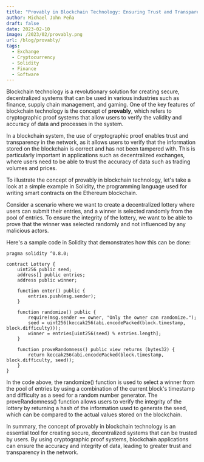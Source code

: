 ```yaml
---
title: "Provably in Blockchain Technology: Ensuring Trust and Transparency with Cryptographic Proofs"
author: Michael John Peña
draft: false
date: 2023-02-10
image: /2023/02/provably.png
url: /blog/provably/
tags:
  - Exchange
  - Cryptocurrency
  - Solidity
  - Finance
  - Software
---
```


Blockchain technology is a revolutionary solution for creating secure, decentralized systems that can be used in various industries such as finance, supply chain management, and gaming. One of the key features of blockchain technology is the concept of **provably**, which refers to cryptographic proof systems that allow users to verify the validity and accuracy of data and processes in the system.

In a blockchain system, the use of cryptographic proof enables trust and transparency in the network, as it allows users to verify that the information stored on the blockchain is correct and has not been tampered with. This is particularly important in applications such as decentralized exchanges, where users need to be able to trust the accuracy of data such as trading volumes and prices.

To illustrate the concept of provably in blockchain technology, let's take a look at a simple example in Solidity, the programming language used for writing smart contracts on the Ethereum blockchain.

Consider a scenario where we want to create a decentralized lottery where users can submit their entries, and a winner is selected randomly from the pool of entries. To ensure the integrity of the lottery, we want to be able to prove that the winner was selected randomly and not influenced by any malicious actors.

Here's a sample code in Solidity that demonstrates how this can be done:

```solidity
pragma solidity ^0.8.0;

contract Lottery {
    uint256 public seed;
    address[] public entries;
    address public winner;

    function enter() public {
        entries.push(msg.sender);
    }

    function randomize() public {
        require(msg.sender == owner, "Only the owner can randomize.");
        seed = uint256(keccak256(abi.encodePacked(block.timestamp, block.difficulty)));
        winner = entries[uint256(seed) % entries.length];
    }

    function proveRandomness() public view returns (bytes32) {
        return keccak256(abi.encodePacked(block.timestamp, block.difficulty, seed));
    }
}
```

In the code above, the randomize() function is used to select a winner from the pool of entries by using a combination of the current block's timestamp and difficulty as a seed for a random number generator. The proveRandomness() function allows users to verify the integrity of the lottery by returning a hash of the information used to generate the seed, which can be compared to the actual values stored on the blockchain.

In summary, the concept of provably in blockchain technology is an essential tool for creating secure, decentralized systems that can be trusted by users. By using cryptographic proof systems, blockchain applications can ensure the accuracy and integrity of data, leading to greater trust and transparency in the network.

